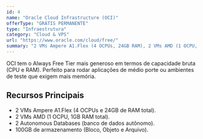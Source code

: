 ```yaml
---
id: 4
name: "Oracle Cloud Infrastructure (OCI)"
offerType: "GRÁTIS PERMANENTE"
type: "Infraestrutura"
category: "Cloud & VPS"
url: "https://www.oracle.com/cloud/free/"
summary: "2 VMs Ampere A1.Flex (4 OCPUs, 24GB RAM), 2 VMs AMD (1 OCPU, 1GB RAM), 2 Autonomous DBs, 100GB de armazenamento."
---
```


OCI tem o Always Free Tier mais generoso em termos de capacidade bruta (CPU e RAM). Perfeito para rodar aplicações de médio porte ou ambientes de teste que exigem mais memória.

## Recursos Principais

- 2 VMs Ampere A1.Flex (4 OCPUs e 24GB de RAM total).
- 2 VMs AMD (1 OCPU, 1GB RAM total).
- 2 Autonomous Databases (banco de dados autônomo).
- 100GB de armazenamento (Bloco, Objeto e Arquivo).
